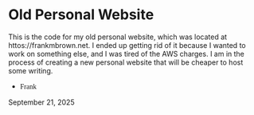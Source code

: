 # Old Personal Website

This is the code for my old personal website, which was located at httos://frankmbrown.net. I ended up getting rid of it because I wanted to work on something else, and I was tired of the AWS charges. I am in the process of creating a new personal website that will be cheaper to host some
writing. 

- <span style="font-family: cursive"> Frank </span>

September 21, 2025
